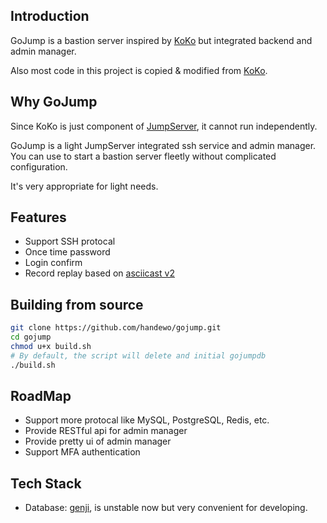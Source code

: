 ## Introduction
GoJump is a bastion server inspired by [KoKo](https://github.com/jumpserver/koko) but integrated backend and admin manager.

Also most code in this project is copied & modified from [KoKo](https://github.com/jumpserver/koko).

## Why GoJump
Since KoKo is just component of [JumpServer](https://github.com/jumpserver/jumpserver), it cannot run independently.

GoJump is a light JumpServer integrated ssh service and admin manager. You can use to start a bastion server fleetly without complicated configuration.

It's very appropriate for light needs.

## Features
- Support SSH protocal
- Once time password
- Login confirm
- Record replay based on [asciicast v2](https://github.com/asciinema/asciinema/blob/develop/doc/asciicast-v2.md)

## Building from source
```bash
git clone https://github.com/handewo/gojump.git
cd gojump
chmod u+x build.sh
# By default, the script will delete and initial gojumpdb
./build.sh
```
## RoadMap
- Support more protocal like MySQL, PostgreSQL, Redis, etc.
- Provide RESTful api for admin manager
- Provide pretty ui of admin manager
- Support MFA authentication

## Tech Stack
- Database: [genji](https://github.com/genjidb/genji), is unstable now but very convenient for developing.